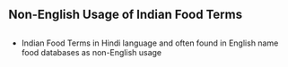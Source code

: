 ## Non-English Usage of Indian Food Terms <h2>

* Indian Food Terms in Hindi language and often found in English name food databases as non-English usage <h2>

